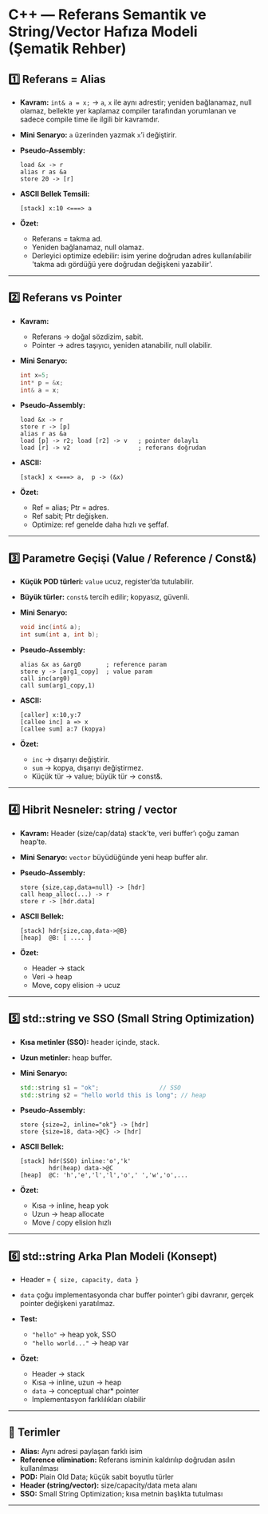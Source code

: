# C++ — Referans Semantik ve String/Vector Hafıza Modeli (Şematik Rehber)

## 1️⃣ Referans = Alias

* **Kavram:** `int& a = x;` → `a`, `x` ile aynı adrestir; yeniden bağlanamaz, null olamaz, bellekte yer kaplamaz compiler tarafından yorumlanan ve sadece compile time ile ilgili bir kavramdır.
* **Mini Senaryo:** `a` üzerinden yazmak `x`’i değiştirir.
* **Pseudo-Assembly:**

  ```
  load &x -> r
  alias r as &a
  store 20 -> [r]
  ```
* **ASCII Bellek Temsili:**

  ```
  [stack] x:10 <===> a
  ```
* **Özet:**

  * Referans = takma ad.
  * Yeniden bağlanamaz, null olamaz.
  * Derleyici optimize edebilir: isim yerine doğrudan adres kullanılabilir 'takma adı gördüğü yere doğrudan değişkeni yazabilir'.

---

## 2️⃣ Referans vs Pointer

* **Kavram:**

  * Referans → doğal sözdizim, sabit.
  * Pointer → adres taşıyıcı, yeniden atanabilir, null olabilir.
* **Mini Senaryo:**

  ```cpp
  int x=5; 
  int* p = &x; 
  int& a = x;
  ```
* **Pseudo-Assembly:**

  ```
  load &x -> r
  store r -> [p]
  alias r as &a
  load [p] -> r2; load [r2] -> v   ; pointer dolaylı
  load [r] -> v2                   ; referans doğrudan
  ```
* **ASCII:**

  ```
  [stack] x <===> a,  p -> (&x)
  ```
* **Özet:**

  * Ref = alias; Ptr = adres.
  * Ref sabit; Ptr değişken.
  * Optimize: ref genelde daha hızlı ve şeffaf.

---

## 3️⃣ Parametre Geçişi (Value / Reference / Const&)

* **Küçük POD türleri:** `value` ucuz, register’da tutulabilir.
* **Büyük türler:** `const&` tercih edilir; kopyasız, güvenli.
* **Mini Senaryo:**

  ```cpp
  void inc(int& a);
  int sum(int a, int b);
  ```
* **Pseudo-Assembly:**

  ```
  alias &x as &arg0       ; reference param
  store y -> [arg1_copy]  ; value param
  call inc(arg0)
  call sum(arg1_copy,1)
  ```
* **ASCII:**

  ```
  [caller] x:10,y:7
  [callee inc] a => x
  [callee sum] a:7 (kopya)
  ```
* **Özet:**

  * `inc` → dışarıyı değiştirir.
  * `sum` → kopya, dışarıyı değiştirmez.
  * Küçük tür → value; büyük tür → const&.

---

## 4️⃣ Hibrit Nesneler: string / vector

* **Kavram:** Header (size/cap/data) stack’te, veri buffer’ı çoğu zaman heap’te.
* **Mini Senaryo:** `vector` büyüdüğünde yeni heap buffer alır.
* **Pseudo-Assembly:**

  ```
  store {size,cap,data=null} -> [hdr]
  call heap_alloc(...) -> r
  store r -> [hdr.data]
  ```
* **ASCII Bellek:**

  ```
  [stack] hdr{size,cap,data->@B}
  [heap]  @B: [ .... ]
  ```
* **Özet:**

  * Header → stack
  * Veri → heap
  * Move, copy elision → ucuz

---

## 5️⃣ std::string ve SSO (Small String Optimization)

* **Kısa metinler (SSO):** header içinde, stack.
* **Uzun metinler:** heap buffer.
* **Mini Senaryo:**

  ```cpp
  std::string s1 = "ok";                 // SSO
  std::string s2 = "hello world this is long"; // heap
  ```
* **Pseudo-Assembly:**

  ```
  store {size=2, inline="ok"} -> [hdr]
  store {size=18, data->@C} -> [hdr]
  ```
* **ASCII Bellek:**

  ```
  [stack] hdr(SSO) inline:'o','k'
          hdr(heap) data->@C
  [heap]  @C: 'h','e','l','l','o',' ','w','o',...
  ```
* **Özet:**

  * Kısa → inline, heap yok
  * Uzun → heap allocate
  * Move / copy elision hızlı

---

## 6️⃣ std::string Arka Plan Modeli (Konsept)

* Header = `{ size, capacity, data }`
* `data` çoğu implementasyonda char buffer pointer’ı gibi davranır, gerçek pointer değişkeni yaratılmaz.
* **Test:**

  * `"hello"` → heap yok, SSO
  * `"hello world..."` → heap var
* **Özet:**

  * Header → stack
  * Kısa → inline, uzun → heap
  * `data` → conceptual char\* pointer
  * Implementasyon farklılıkları olabilir

---

## 🔑 Terimler

* **Alias:** Aynı adresi paylaşan farklı isim
* **Reference elimination:** Referans isminin kaldırılıp doğrudan asılın kullanılması
* **POD:** Plain Old Data; küçük sabit boyutlu türler
* **Header (string/vector):** size/capacity/data meta alanı
* **SSO:** Small String Optimization; kısa metnin başlıkta tutulması

---

